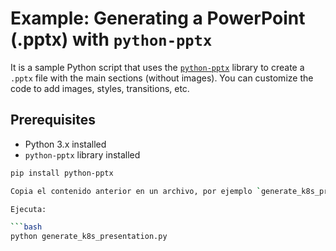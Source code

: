 # Example: Generating a PowerPoint (.pptx) with `python-pptx`

It is a sample Python script that uses the [`python-pptx`](https://python-pptx.readthedocs.io/en/latest/) library to create a `.pptx` file with the main sections (without images). You can customize the code to add images, styles, transitions, etc.

## Prerequisites

- Python 3.x installed
- `python-pptx` library installed

```bash
pip install python-pptx

Copia el contenido anterior en un archivo, por ejemplo `generate_k8s_presentation.py`.

Ejecuta:

```bash
python generate_k8s_presentation.py
